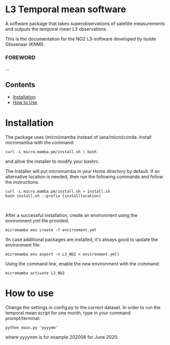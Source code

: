<!-- title -->
# L3 Temporal mean software 

<!-- subtitle -->
A software package that takes superobservations of satellite measurements and outputs the temporal mean
L3 observations. 

<!-- description -->

This is the documentation for the NO2 L3-software developed by Isolde Glissenaar (KNMI). 

### FOREWORD

...


<!-- TOC -->
<!--lint disable awesome-toc-->
## Contents
<!--lint enable awesome-toc-->

- [Installation](#installation)
- [How to Use](#HowToUse)


<!-- CONTENT -->

# Installation

<p>
The package uses (micro)mamba instead of (ana/micro)conda. Install micromamba with the command:

~~~ 
curl -L micro.mamba.pm/install.sh | bash
~~~ 

and allow the installer to modify your bashrc.

The Installer will put micromamba in your Home directory by default.
If an alternative location is needed, then run the following commands and follow the instructions.

~~~ 
curl -L micro.mamba.pm/install.sh > install.sh
bash install.sh --prefix {installlocation)
~~~ 

</p>
 
<br />

<p>
After a successful installation, create an environment using the environment.yml file provided.

~~~ 
micromamba env create -f environment.yml
~~~ 

(In case additional packages are installed, it's always good to update the environment file:

~~~ 
micromamba env export -n L3_NO2 > environment.yml)
~~~ 

Using the command line, enable the new environment with the command:

~~~ 
micromamba activate L3_NO2
~~~ 
</p>

# How to use

Change the settings in config.py to the correct dataset. In order to run the temporal mean script 
for one month, type in your command prompt/terminal:

~~~
python main.py 'yyyymm'
~~~

where yyyymm is for example 202006 for June 2020.



<!-- END CONTENT -->
